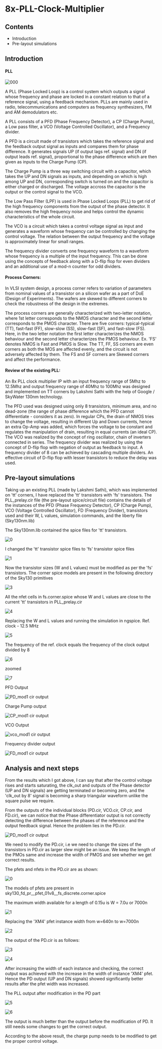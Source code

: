 # 8x-PLL-Clock-Multiplier
 
## Contents
- Introduction
- Pre-layout simulations

## Introduction

#### PLL

![000](https://user-images.githubusercontent.com/44549567/109112763-29197780-7761-11eb-965b-0a0ddd23fac4.JPG)

A PLL (Phase Locked Loop) is a control system which outputs a signal whose frequency and phase are locked in a constant relation to that of a reference signal, using a feedback
mechanism. PLLs are mainly used in radio, telecommunications and computers as frequency synthesizers, FM and AM demodulators etc.

A PLL consists of a PFD (Phase Frequency Detector), a CP (Charge Pump), a Low pass filter, a VCO (Voltage Controlled Oscillator), and a Frequency divider.

A PFD is a circuit made of transistors which takes the reference signal and the feedback output signal as inputs and compares them for phase difference. It generates signals UP (if output lags ref. signal) and DN (if output leads ref. signal), proportional to the phase difference which are then given as inputs to the Charge Pump (CP).

The Charge Pump is a three way switching circuit with a capacitor, which takes the UP and DN signals as inputs, and depending on which is high among UP and DN, corresponding switch is turned on and the capacitor is either charged or discharged. The voltage accross the capacitor is the output or the control signal to the VCO.

The Low Pass Filter (LPF) is used in Phase Locked Loops (PLL) to get rid of the high frequency components from the output of the phase detector. It also removes the high frequency noise and helps control the dynamic characteristics of the whole circuit.

The VCO is a circuit which takes a control voltage signal as input and generates a waveform whose frequency can be controlled by changing the control voltage. The relation between the output frequency and the voltage is approximately linear for small ranges.

The frequency divider converts one frequency waveform to a waveform whose frequency is a multiple of the input frequency. This can be done using the concepts of feedback along with a D-flip flop for even dividers and an additional use of a mod-n counter for odd dividers.

#### Process Corners:

In VLSI system design, a process corner refers to variation of parameters from nominal values of a transistor on a silicon wafer as a part of DoE (Design of Experiments). The wafers are skewed to different corners to check the robustness of the design in the extremes.

The process corners are generally characterized with two-letter notation, where 1st letter corresponds to the NMOS character and the second letter corresponds to the PMOS character. There are five corners: typical-typical (TT), fast-fast (FF), slow-slow (SS), slow-fast (SF), and fast-slow (FS). Here, in the two letter notation the first letter characterizes the NMOS behaviour and the second letter characterizes the PMOS behaviour. Ex. 'FS' denotes NMOS is Fast and PMOS is Slow. The TT, FF, SS corners are even corners as both the MOS are affected evenly, and the circuit is not adversely affected by them. The FS and SF corners are Skewed corners and affect the performance.

#### Review of the existing PLL:

An 8x PLL clock multiplier IP with an input frequency range of 5Mhz to 12.5Mhz and output frequency range of 40Mhz to 100Mhz was designed and implemented on TT corners by Lakshmi Sathi with the help of Google / SkyWater 130nm technology.

The PFD used was designed using only 8 transistors, minimum area, and no dead-zone (the range of phase difference which the PFD cannot differentiate - considers it as zero). In regular CPs, the drain of NMOS tries to change the voltage, resulting in different Up and Down currents, hence an extra Op-Amp was added, which forces the voltage to be constant and regulates the manipulation of drain, resulting in equal currents (an ideal CP). The VCO was realized by the concept of ring oscillator, chain of inverters connected in series. The frequency divider was realized by using the concept of D-flip flop with negation of output as feedback to input. A frequency divider of 8 can be achieved by cascading multiple dividers. An effective circuit of D-flip flop with lesser transistors to reduce the delay was used.


## Pre-layout simulations

Taking up an existing PLL (made by Lakshmi Sathi), which was implemented on 'tt' corners, I have replaced the 'tt' transistors with 'fs' transistors.
The PLL_prelay.cir file (the pre-layout spice/circuit file) contains the details of the instances of the PFD (Phase Frequency Detector), CP (Charge Pump), VCO (Voltage Controlled Oscillator), FD (Frequency Divider), transistors used and their W, L values, simulation commands, and the liberty file (Sky130nm.lib)

The Sky130nm.lib contained the spice files for 'tt' transistors.

![0](https://user-images.githubusercontent.com/44549567/107802602-9273b080-6d87-11eb-952d-a1bb08166d02.JPG)

I changed the 'tt' transistor spice files to 'fs' transistor spice files

![1](https://user-images.githubusercontent.com/44549567/107802854-df578700-6d87-11eb-819b-570ae1a1076b.JPG)

Now the transistor sizes (W and L values) must be modified as per the 'fs' transistors. The corner spice models are present in the following directory of the Sky130 primitives

![3](https://user-images.githubusercontent.com/44549567/107804234-ac15f780-6d89-11eb-8a98-54c46f9d73ac.JPG)

All the nfet cells in fs.corner.spice whose W and L values are close to the current 'tt' transistors in PLL_prelay.cir

![4](https://user-images.githubusercontent.com/44549567/107804666-28a8d600-6d8a-11eb-891e-6d736e967eb9.JPG)

Replacing the W and L values and running the simulation in ngspice.
Ref. clock - 12.5 MHz

![5](https://user-images.githubusercontent.com/44549567/107806290-a372f080-6d8c-11eb-8a2f-76903d62dd64.JPG)

The frequency of the ref. clock equals the frequency of the clock output divided by 8

![6](https://user-images.githubusercontent.com/44549567/107808170-272ddc80-6d8f-11eb-81e7-0c61be91d743.JPG)

zoomed

![7](https://user-images.githubusercontent.com/44549567/107808999-76c0d800-6d90-11eb-91d0-1b20e2a5bf2a.JPG)

PFD Output

![PD_mod1 cir output](https://user-images.githubusercontent.com/44549567/108028652-2ed0d800-7052-11eb-93bd-fd1a65b758ac.JPG)

Charge Pump output

![CP_mod1 cir output](https://user-images.githubusercontent.com/44549567/108028884-88390700-7052-11eb-88fa-599bd994fe4c.JPG)

VCO Output

![vco_mod1 cir output](https://user-images.githubusercontent.com/44549567/108028934-9c7d0400-7052-11eb-9c0b-7300844cc8c8.JPG)

Frequency divider output

![FD_mod1 cir output](https://user-images.githubusercontent.com/44549567/108028962-a999f300-7052-11eb-82b9-887b6d777ca8.JPG)

## Analysis and next steps
From the results which I got above, I can say that after the control voltage rises and starts saturating, the clk_out and outputs of the Phase detector (UP and DN signals) are getting terminated or becoming zero, and the 'clk_out by 8' signal is becoming a sharp triangular waveform unlike the square pulse we require.

From the outputs of the individual blocks (PD.cir, VCO.cir, CP.cir, and FD.cir), we can notice that the Phase differentiator output is not correctly detecting the difference between the phases of the reference and the output feedback signal. Hence the problem lies in the PD.cir.

![PD_mod1 cir output](https://user-images.githubusercontent.com/44549567/108028652-2ed0d800-7052-11eb-93bd-fd1a65b758ac.JPG)

We need to modify the PD.cir, i.e we need to change the sizes of the transistors in PD.cir as larger slew might be an issue. We keep the length of the PMOs same and increase the width of PMOS and see whether we get correct results.

The pfets and nfets in the PD.cir are as shown:

![0](https://user-images.githubusercontent.com/44549567/108541670-bfd0d900-7308-11eb-94f7-b3e6aecd3c0b.JPG)

The models of pfets are present in sky130_fd_pr__pfet_01v8__fs_discrete.corner.spice

The maximum width available for a length of 0.15u is W = 7.0u or 7000n

![1](https://user-images.githubusercontent.com/44549567/108542110-543b3b80-7309-11eb-8501-8b213120aa7a.JPG)

Replacing the 'XM4' pfet instance width from w=640n to w=7000n

![2](https://user-images.githubusercontent.com/44549567/108543356-f7408500-730a-11eb-99d3-1d4bc365d402.JPG)

The output of the PD.cir is as follows:

![3](https://user-images.githubusercontent.com/44549567/108543586-48507900-730b-11eb-8a0d-f43b97fde834.JPG)

![4](https://user-images.githubusercontent.com/44549567/108543753-7d5ccb80-730b-11eb-8bb7-df7232a84cbc.JPG)

After increasing the width of each instance and checking, the correct output was achieved with the increase in the width of instance 'XM4' pfet. Hence the PD output (UP and DN signals) showed significantly better results after the pfet width was increased.

The PLL output after modification in the PD part

![5](https://user-images.githubusercontent.com/44549567/108555929-34614300-731c-11eb-9d37-b875d764ff72.JPG)

![6](https://user-images.githubusercontent.com/44549567/108556351-e39e1a00-731c-11eb-87b1-ab4f4db3dc00.JPG)

The output is much better than the output before the modification of PD. It still needs some changes to get the correct output. 

According to the above result, the charge pump needs to be modified to get the proper control voltage.






